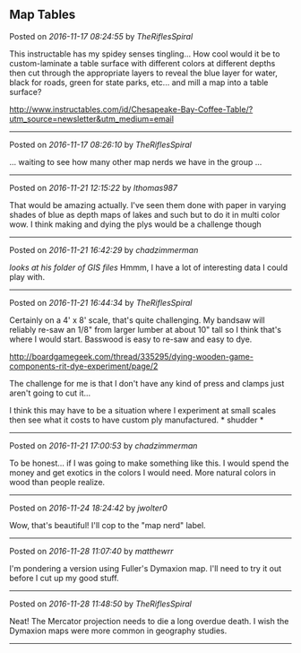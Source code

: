 ## Map Tables
Posted on *2016-11-17 08:24:55* by *TheRiflesSpiral*

This instructable has my spidey senses tingling... How cool would it be to custom-laminate a table surface with different colors at different depths then cut through the appropriate layers to reveal the blue layer for water, black for roads, green for state parks, etc... and mill a map into a table surface?

http://www.instructables.com/id/Chesapeake-Bay-Coffee-Table/?utm_source=newsletter&utm_medium=email

---

Posted on *2016-11-17 08:26:10* by *TheRiflesSpiral*

... waiting to see how many other map nerds we have in the group ...

---

Posted on *2016-11-21 12:15:22* by *lthomas987*

That would be amazing actually.  I've seen them done with paper in varying shades of blue as depth maps of lakes and such but to do it in multi color wow.  I think making and dying the plys would be a challenge though

---

Posted on *2016-11-21 16:42:29* by *chadzimmerman*

*looks at his folder of GIS files*  Hmmm, I have a lot of interesting data I could play with.

---

Posted on *2016-11-21 16:44:34* by *TheRiflesSpiral*

Certainly on a 4' x 8' scale, that's quite challenging. My bandsaw will reliably re-saw an 1/8" from larger lumber at about 10" tall so I think that's where I would start. Basswood is easy to re-saw and easy to dye.

http://boardgamegeek.com/thread/335295/dying-wooden-game-components-rit-dye-experiment/page/2

The challenge for me is that I don't have any kind of press and clamps just aren't going to cut it...

I think this may have to be a situation where I experiment at small scales then see what it costs to have custom ply manufactured. * shudder *

---

Posted on *2016-11-21 17:00:53* by *chadzimmerman*

To be honest... if I was going to make something like this.  I would spend the money and get exotics in the colors I would need.  More natural colors in wood than people realize.

---

Posted on *2016-11-24 18:24:42* by *jwolter0*

Wow, that's beautiful!  I'll cop to the "map nerd" label.

---

Posted on *2016-11-28 11:07:40* by *matthewrr*

I'm pondering a version using Fuller's Dymaxion map. I'll need to try it out before I cut up my good stuff.

---

Posted on *2016-11-28 11:48:50* by *TheRiflesSpiral*

Neat! The Mercator projection needs to die a long overdue death. I wish the Dymaxion maps were more common in geography studies.

---

